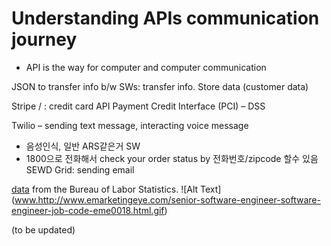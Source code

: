 # Understanding APIs communication journey
+ API is the way for computer and computer communication

JSON to transfer info b/w SWs: transfer info. Store data (customer data)

Stripe / : credit card API
Payment Credit Interface (PCI) – DSS

Twilio – sending text message, interacting voice message
-	음성인식, 일반 ARS같은거 SW
-	1800으로 전화해서 check your order status by 전화번호/zipcode 할수 있음
SEWD Grid: sending email


[data](http://www.bls.gov/ooh/computer-and-information-technology/software-developers.htm) from the Bureau of Labor Statistics.
![Alt Text] (www.http://www.emarketingeye.com/senior-software-engineer-software-engineer-job-code-eme0018.html.gif) 


(to be updated)

